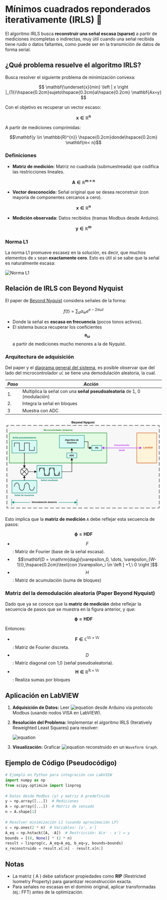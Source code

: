 # Mínimos cuadrados reponderados iterativamente (IRLS) :black_square_button:

El algoritmo IRLS busca **reconstruir una señal escasa (sparse)** a partir de mediciones incompletas o indirectas, muy útil cuando una señal recibida tiene ruido o datos faltantes, como puede ser en la transmición de datos de forma serial.

## ¿Qué problema resuelve el algoritmo IRLS?

Busca resolver el siguiente problema de minimización convexa:

$$ \mathbf{\underset{x}{min} \left | x \right |_{1}}\hspace{0.2cm}sujeto\hspace{0.2cm}a\hspace{0.2cm} \mathbf{Ax=y} $$

Con el objetivo es recuperar un vector escaso:

$$\mathbf{x \in \mathbb{R}^{n}}$$

A partir de mediciones comprimidas:

$$\mathbf{y \in \mathbb{R}^{n}} \hspace{0.2cm}donde\hspace{0.2cm} \mathbf{m< n}$$

### Definiciones

- **Matriz de medición:** Matriz no cuadrada (submuestreada) que codifica las restricciones lineales.

$$\mathbf{A \in \mathbb{R}^{m \times n}}$$

- **Vector desconocido:** Señal original que se desea reconstruir (con mayoría de componentes cercanos a cero).

$$\mathbf{x \in \mathbb{R}^{n}}$$

- **Medición observada:** Datos recibidos (tramas Modbus desde Arduino).

$$\mathbf{y \in \mathbb{R}^{m}}$$

### Norma L1

La norma L1 promueve escasez en la solución, es decir, que muchos elementos de `x` sean **exactamente cero**. Esto es útil si se sabe que la señal es naturalmente escasa:

![Norma L1](https://latex.codecogs.com/svg.latex?\left%20\|%20x%20\right%20\|_{1}%20=%20\sum_{i=1}^{n}%20\left%20|%20x_{i}%20\right%20|)

## Relación de IRLS con Beyond Nyquist

El paper de [Beyond Nyquist](Papers/) considera señales de la forma:

$$ f(t) = \sum_{a} a_{w} e^{e-2 \pi \omega t} $$

- Donde la señal es **escasa en frecuencia** (pocos tonos activos).
- El sistema busca recuperar los coeficientes $$\mathbf{a_{\omega}}$$ a partir de mediciones mucho menores a la de Nyquist.

### Arquitectura de adquisición

Del paper y el [diagrama general del sistema](../Diagramas/D.png), es posible observar que del lado del microcontrolador `uC` se tiene una demodulación aleatoria, la cual.

| **_Paso_** | **_Acción_**                                                                   |
|------------|--------------------------------------------------------------------------------|
| 1.         | Multiplica la señal con una **señal pseudoaleatoria** de 1, 0 (modulación) |
| 2.         | Integra la señal en bloques                                                    |
| 3          | Muestra con ADC                                                                |

![Demodulación aleatoria](../Diagramas/D%20(1).png)

Esto implica que la **matriz de medición** `A` debe reflejar esta secuencia de pasos:

$$ \mathbf{ \phi = HDF} $$

- $$F$$: Matriz de Fourier (base de la señal escasa).
- $$\mathbf{D = \mathrm{diag}(\varepsilon_0, \dots, \varepsilon_{W-1})},\hspace{0.2cm}\text{con }\varepsilon_i \in \left [ +1,\ 0 \right ]$$
- $$H$$: Matriz de acumulación (suma de bloques)

### Matriz del la demodulación aleatoria (Paper Beyond Nyquist)

Dado que ya se conoce que  la **matriz de medición** debe reflejar la secuencia de pasos que se muestra en la figura anterior, y que:

$$ \mathbf{ \phi = HDF} $$

Entonces:

- $$\mathbf{F \in \mathbb{C^{W\times W}}}$$: Matriz de Fourier discreta.
- $$D$$: Matriz diagonal con 1,0 (señal pseudoaleatoria).
- $$\mathbf{H\in\mathbb{R^{R\times W}}}$$: Realiza sumas por bloques

## Aplicación en LabVIEW

1. **Adquisición de Datos:** Leer ![equation](https://latex.codecogs.com/svg.image?y) desde Arduino vía protocolo Modbus (usando nodos VISA en LabVIEW).  
2. **Resolución del Problema:** Implementar el algoritmo IRLS (Iteratively Reweighted Least Squares) para resolver:

   ![equation](https://latex.codecogs.com/svg.image?x^*%20=%20\arg\min_{x}%20\|%20x%20\|_1%20\quad%20\text{s.t.}%20\quad%20Ax%20=%20y)

3. **Visualización:** Graficar ![equation](https://latex.codecogs.com/svg.image?x^*) reconstruido en un `Waveform Graph`.

## Ejemplo de Código (Pseudocódigo)

```python
# Ejemplo en Python para integración con LabVIEW
import numpy as np
from scipy.optimize import linprog

# Datos desde Modbus (y) y matriz A predefinida
y = np.array([...])  # Mediciones
A = np.array([...])  # Matriz de sensado
n = A.shape[1]

# Resolver minimización L1 (usando aproximación LP)
c = np.ones(2 * n)  # Variables: [x⁺, x⁻]
A_eq = np.hstack([A, -A])  # Restricción: A(x⁺ - x⁻) = y
bounds = [(0, None)] * (2 * n)
result = linprog(c, A_eq=A_eq, b_eq=y, bounds=bounds)
x_reconstruido = result.x[:n] - result.x[n:]
```

## Notas

- La matriz \( A \) debe satisfacer propiedades como **RIP** (Restricted Isometry Property) para garantizar reconstrucción exacta.  
- Para señales no escasas en el dominio original, aplicar transformadas (ej.: FFT) antes de la optimización.
